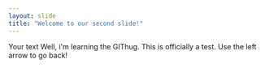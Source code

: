 ```yaml
---
layout: slide
title: "Welcome to our second slide!"
---
```

Your text
Well, i'm learning the GIThug. This is officially a test.
Use the left arrow to go back!
